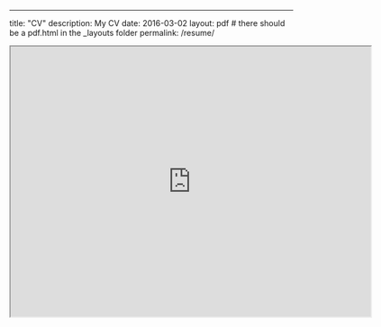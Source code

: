 
---
title: "CV"
description: My CV
date: 2016-03-02
layout: pdf # there should be a pdf.html in the _layouts folder
permalink: /resume/

<iframe src="https://drive.google.com/file/d/1N6BXPZIImprLOOchexYK0K3mpw8qA6hdpZfuH36X-YDU3pksmGPVQMVIbFEr/preview" width="640" height="480"></iframe>
